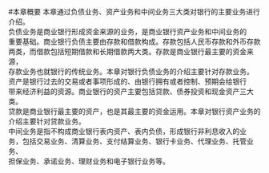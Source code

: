 #本章概要
本章通过负债业务、资产业务和中间业务三大类对银行的主要业务进行介绍。<br />
    负债业务是商业银行形成资金来源的业务，是商业银行资产业务和中间业务的<br />
    重要基础。商业银行负债主要由存款和借款构成。存款包括人民币存款和外币存款<br />
    两类，而借款包括短期借款和长期借款两大类。存款是商业银行最主要的资金来源，<br />
    存款业务也就银行的传统业务。本章对银行负债业务的介绍主要针对存款业务。<br />
    资产是银行过去的交易或者事项形成的、由银行拥有或者控制、预期会给银行<br />
    带来经济利益的资源。商业银行的资产主要包括贷款、债券投资和现金资产三大类。<br />
    贷款是商业银行最主要的资产，也是其最主要的资金运用。本章对银行资产业务的<br />
    介绍主要针对贷款业务。<br />
    中间业务是指不构成商业银行表内资产、表内负债，形成银行非利息收入的业<br />
    务，包括交易业务、清算业务、支付结算业务、银行卡业务、代理业务、托管业务、<br />
    担保业务、承诺业务、理财业务和电子银行业务等。
    <p>&nbsp;</p>